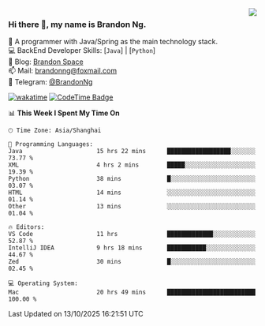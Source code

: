 <img  align="right" src="https://github-readme-stats-brandon0824.vercel.app/api/top-langs/?username=brandon0824&layout=compact">

### Hi there 👋, my name is Brandon Ng.

🌱 A programmer with Java/Spring as the main technology stack.  
💻 BackEnd Developer Skills: [`Java`] | [`Python`]  
📝 Blog: [Brandon Space](https://blog.brandonng.cc)  
📫 Mail: brandonng@foxmail.com  
📰 Telegram: [@BrandonNg](https://t.me/BrandonNg24)  

[![wakatime](https://wakatime.com/badge/user/940cafbf-f9d5-4b24-9a07-19bb072f52bb.svg)](https://wakatime.com/@940cafbf-f9d5-4b24-9a07-19bb072f52bb)
[![CodeTime Badge](https://shields.jannchie.com/endpoint?style=plastic&color=&url=https%3A%2F%2Fapi.codetime.dev%2Fv3%2Fusers%2Fshield%3Fuid%3D128%26minutes%3D10080)](https://codetime.dev)

<!--START_SECTION:waka-->
📊 **This Week I Spent My Time On** 

```text
🕑︎ Time Zone: Asia/Shanghai

💬 Programming Languages: 
Java                     15 hrs 22 mins      ██████████████████░░░░░░░   73.77 % 
XML                      4 hrs 2 mins        █████░░░░░░░░░░░░░░░░░░░░   19.39 % 
Python                   38 mins             █░░░░░░░░░░░░░░░░░░░░░░░░   03.07 % 
HTML                     14 mins             ░░░░░░░░░░░░░░░░░░░░░░░░░   01.14 % 
Other                    13 mins             ░░░░░░░░░░░░░░░░░░░░░░░░░   01.04 % 

🔥 Editors: 
VS Code                  11 hrs              █████████████░░░░░░░░░░░░   52.87 % 
IntelliJ IDEA            9 hrs 18 mins       ███████████░░░░░░░░░░░░░░   44.67 % 
Zed                      30 mins             █░░░░░░░░░░░░░░░░░░░░░░░░   02.45 % 

💻 Operating System: 
Mac                      20 hrs 49 mins      █████████████████████████   100.00 % 
```


 Last Updated on 13/10/2025 16:21:51 UTC
<!--END_SECTION:waka-->
